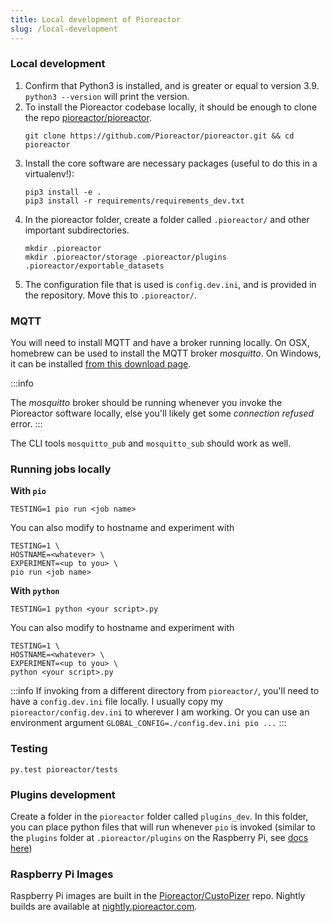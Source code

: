 ```yaml
---
title: Local development of Pioreactor
slug: /local-development
---
```


### Local development
1. Confirm that Python3 is installed, and is greater or equal to version 3.9. `python3 --version` will print the version.
2. To install the Pioreactor codebase locally, it should be enough to clone the repo [pioreactor/pioreactor](https://github.com/pioreactor/pioreactor).
    ```
    git clone https://github.com/Pioreactor/pioreactor.git && cd pioreactor
    ```
3. Install the core software are necessary packages (useful to do this in a virtualenv!):
    ```
    pip3 install -e .
    pip3 install -r requirements/requirements_dev.txt
    ```
4. In the pioreactor folder, create a folder called `.pioreactor/` and other important subdirectories.
    ```
    mkdir .pioreactor
    mkdir .pioreactor/storage .pioreactor/plugins .pioreactor/exportable_datasets
    ```
5. The configuration file that is used is `config.dev.ini`, and is provided  in the repository. Move this to `.pioreactor/`.

### MQTT

You will need to install MQTT and have a broker running locally. On OSX, homebrew can be used to install the MQTT broker _mosquitto_. On Windows, it can be installed [from this download page](https://mosquitto.org/download/).

:::info

The _mosquitto_ broker should be running whenever you invoke the Pioreactor software locally, else you'll likely get some _connection refused_ error.
:::

The CLI tools `mosquitto_pub` and `mosquitto_sub` should work as well.


### Running jobs locally

**With `pio`**

```
TESTING=1 pio run <job name>
```

You can also modify to hostname and experiment with

```
TESTING=1 \
HOSTNAME=<whatever> \
EXPERIMENT=<up to you> \
pio run <job name>
```


**With `python`**

```
TESTING=1 python <your script>.py
```

You can also modify to hostname and experiment with

```
TESTING=1 \
HOSTNAME=<whatever> \
EXPERIMENT=<up to you> \
python <your script>.py
```


:::info
If invoking from a different directory from `pioreactor/`, you'll need to have a `config.dev.ini` file locally. I usually copy my `pioreactor/config.dev.ini` to wherever I am working. Or you can use an environment argument `GLOBAL_CONFIG=./config.dev.ini pio ...`
:::


### Testing

```
py.test pioreactor/tests
```


### Plugins development

Create a folder in the `pioreactor` folder called `plugins_dev`. In this folder, you can place python files that will run whenever `pio` is invoked (similar to the `plugins` folder at `.pioreactor/plugins` on the Raspberry Pi, see [docs here](/developer-guide/intro-plugins#1-adding-python-files-to-plugins-folder))


### Raspberry Pi Images

Raspberry Pi images are built in the [Pioreactor/CustoPizer](https://github.com/Pioreactor/CustoPiZer/tree/pioreactor) repo. Nightly builds are available at [nightly.pioreactor.com](https://nightly.pioreactor.com).